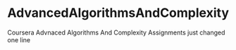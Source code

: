 # AdvancedAlgorithmsAndComplexity
Coursera Advnaced Algorithms And Complexity Assignments
just changed one line
